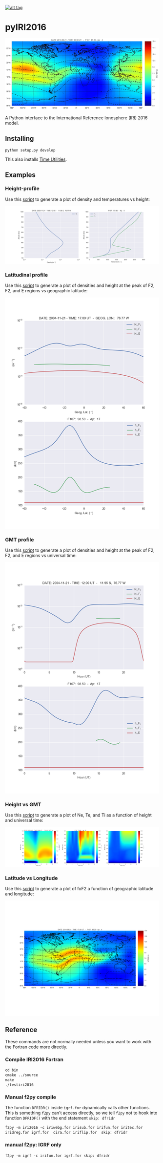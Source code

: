 [![alt tag](https://zenodo.org/badge/DOI/10.5281/zenodo.240895.svg)](https://doi.org/10.5281/zenodo.240895)

# pyIRI2016

![alt tag](figures/iri2DExample02.gif)

A Python interface to the International Reference Ionosphere (IRI) 2016 model. 


## Installing

    python setup.py develop

This also installs [Time Utilities](https://github.com/rilma/TimeUtilities).

## Examples

### Height-profile
Use this [script](examples/iri1DExample01.py) to generate a plot of density and temperatures vs height:

![alt tag](figures/iri1DExample01.png)

### Latitudinal profile
Use this [script](examples/iri1DExample02.py) to generate a plot of densities and height at the peak of F2, F2, and E regions vs geographic latitude:

![alt tag](figures/iri1DExample02.png)

### GMT profile
Use this [script](examples/iri1DExample08.py) to generate a plot of densities and height at the peak of F2, F2, and E regions vs universal time:

![alt tag](figures/iri1DExample08.png)

### Height vs GMT
Use this [script](scripts/iri2DExample01.py) to generate a plot of Ne, Te, and Ti as a function of height and universal time:

![alt tag](figures/iri2DExample01.png)

### Latitude vs Longitude
Use this [script](scripts/iri2DExample02.py) to generate a plot of foF2 a function of geographic latitude and longitude:

![alt tag](figures/iri2DExample02.png)

## Reference
These commands are not normally needed unless you want to work with the Fortran code more directly.

### Compile IRI2016 Fortran

    cd bin
    cmake ../source
    make
    ./testiri2016

### Manual f2py compile
The function `DFRIDR()` inside `igrf.for` dynamically calls other functions. 
This is something `f2py` can't access directly, so we tell `f2py` not to hook into function `DFRIDF()` with the end statement `skip: dfridr`

    f2py -m iri2016 -c iriwebg.for irisub.for irifun.for iritec.for iridreg.for igrf.for  cira.for iriflip.for  skip: dfridr

### manual f2py: IGRF only

    f2py -m igrf -c irifun.for igrf.for skip: dfridr
